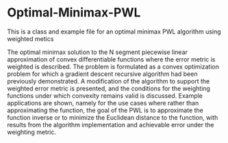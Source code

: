 # Optimal-Minimax-PWL
This is a class and example file for an optimal minimax PWL algorithm using weighted metics

The optimal minimax solution to the N segment piecewise linear approximation of convex differentiable functions where the error metric is weighted is described. The problem is formulated as a convex optimization problem for which a gradient descent recursive algorithm had been previously demonstrated. A modification of the algorithm to support the weighted error metric is presented, and the conditions for the weighting functions under which convexity remains valid is discussed. Example applications are shown, namely for the use cases where rather than approximating the function, the goal of the PWL is to approximate the function inverse or to minimize the Euclidean distance to the function, with results from the algorithm implementation and achievable error under the weighting metric.
